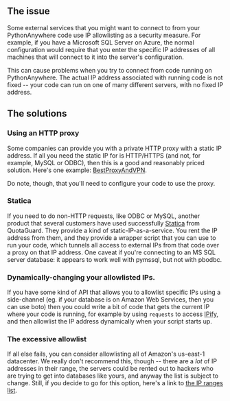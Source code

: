 
<!--
.. title: Static IPs for external allowlists
.. slug: StaticIPForExternalAllowlists
.. date: 2017-09-08 18:44 UTC+01:00
.. tags:
.. category:
.. link:
.. description:
.. type: text
-->

## The issue

Some external services that you might want to connect to from your
PythonAnywhere code use IP allowlisting as a security measure.  For example,
if you have a Microsoft SQL Server on Azure, the normal configuration would
require that you enter the specific IP addresses of all machines that will
connect to it into the server's configuration.

This can cause problems when you try to connect from code running on
PythonAnywhere.  The actual IP address associated with running code is not fixed
-- your code can run on one of many different servers, with no fixed IP address.

## The solutions

### Using an HTTP proxy

Some companies can provide you with a private HTTP proxy with a static IP
address.  If all you need the static IP for is HTTP/HTTPS (and not, for example,
MySQL or ODBC), then this is a good and reasonably priced solution.
Here's one example: [BestProxyAndVPN](http://www.bestproxyandvpn.com).

Do note, though, that you'll need to configure your code to use the proxy.


### Statica

If you need to do non-HTTP requests, like ODBC or MySQL, another product that several customers
have used successfully [Statica](https://www.quotaguard.com/static-ip/) from
QuotaGuard.  They provide a kind of static-IP-as-a-service.  You rent the IP
address from them, and they provide a wrapper script that you can use to run
your code, which tunnels all access to external IPs from that code over a proxy
on that IP address.  One caveat if you're connecting to an MS SQL server
database: it appears to work well with pymssql, but not with pbodbc.

### Dynamically-changing your allowlisted IPs.

If you have some kind of API that allows you to allowlist specific IPs using a
side-channel (eg. if your database is on Amazon Web Services, then you can
use boto) then you could write a bit of code that gets the current IP where your
code is running, for example by using `requests` to access
[IPify](https://www.ipify.org/), and then allowlist the IP address dynamically
when your script starts up.


### The excessive allowlist

If all else fails, you can consider allowlisting all of Amazon's us-east-1
datacenter.   We really don't recommend this, though -- there are a *lot* of IP
addresses in their range, the servers could be rented out to hackers who are
trying to get into databases like yours, and anyway the list is subject to
change.   Still, if you decide to go for this option, here's a link to
[the IP ranges list](http://docs.aws.amazon.com/general/latest/gr/aws-ip-ranges.html).
